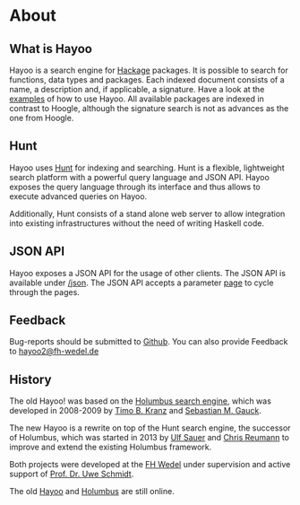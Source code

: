 About
=====

What is Hayoo
-------------

Hayoo is a search engine for [Hackage][hackage] packages. It is possible to search for functions, data types and packages. Each indexed document consists of a name, a description and, if applicable, a signature. Have a look at the [examples](/examples) of how to use Hayoo. All available packages are indexed in contrast to Hoogle, although the signature search is not as advances as the one from Hoogle. 

Hunt
----

Hayoo uses [Hunt][huntsearch] for indexing and searching. Hunt is a flexible, lightweight search platform with a powerful query language and JSON API. Hayoo exposes the query language through its interface and thus allows to execute advanced queries on Hayoo. 

Additionally, Hunt consists of a stand alone web server to allow integration into existing infrastructures without the need of writing Haskell code.


JSON API
--------

Hayoo exposes a JSON API for the usage of other clients. The JSON API is available under [/json](/json?query=Monad). The JSON API accepts a parameter [page](/json?query=Monad&page=2) to cycle through the pages. 

Feedback
--------

Bug-reports should be submitted to [Github][hayoo-issues]. You can also provide Feedback to [hayoo2@fh-wedel.de](mailto:hayoo2@fh-wedel.de) 

History
-------

The old Hayoo! was based on the [Holumbus search engine][holumbus-github], which was developed in 2008-2009 by [Timo B. Kranz](//github.com/tbk303) and [Sebastian M. Gauck](https://twitter.com/sgauck).

The new Hayoo is a rewrite on top of the Hunt search engine, the successor of Holumbus, which was started in 2013 by [Ulf Sauer](//github.com/ulfS) and [Chris Reumann](//github.com/chrisreu) to improve and extend the
existing Holumbus framework. 

Both projects were developed at the [FH Wedel](http://fh-wedel.de) under supervision and active support of
[Prof. Dr. Uwe Schmidt](http://fh-wedel.de/~si).

The old [Hayoo][hayoo-alt] and [Holumbus][holumbus-alt] are still online.


[huntsearch]: http://huntsearch.org "huntsearch.org"
[hackage]: http://hackage.haskell.org/ "Hackage"
[hayoo-issues]: https://github.com/hunt-framework/hayoo/issues "Hayoo Issues"

[holumbus-github]: //github.com/fortytools/holumbus "Holumbus on GitHub"
[hayoo-alt]: http://holumbus-alt.fh-wedel.de/hayoo/hayoo.html "Old Hayoo"
[holumbus-alt]: http://holumbus-alt.fh-wedel.de/trac "Holumbus"
